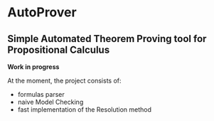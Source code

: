 # AutoProver

## Simple Automated Theorem Proving tool for Propositional Calculus

**Work in progress**

At the moment, the project consists of:
- formulas parser
- naive Model Checking
- fast implementation of the Resolution method
